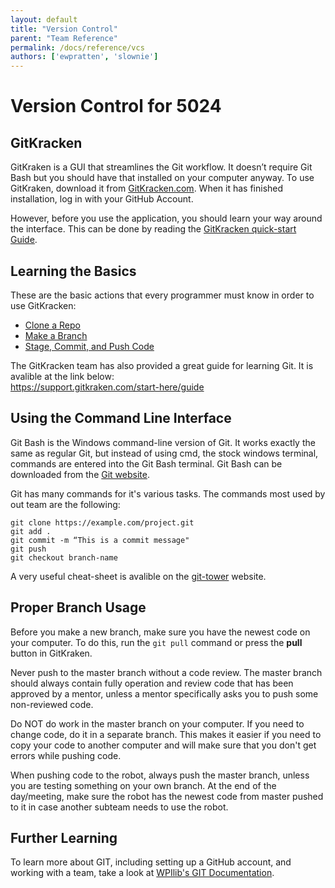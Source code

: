 ```yaml
---
layout: default
title: "Version Control"
parent: "Team Reference"
permalink: /docs/reference/vcs
authors: ['ewpratten', 'slownie']
---
```


# Version Control for 5024

## GitKracken
GitKraken is a GUI that streamlines the Git workflow. It doesn’t require Git Bash but you should have that installed on your computer anyway. To use GitKraken, download it from [GitKracken.com](https://www.gitkraken.com/). When it has finished installation, log in with your GitHub Account.

However, before you use the application, you should learn your way around the interface. This can be done by reading the [GitKracken quick-start Guide](https://support.gitkraken.com/start-here/guide). 

## Learning the Basics
These are the basic actions that every programmer must know in order to use GitKracken:

 - [Clone a Repo](https://support.gitkraken.com/working-with-repositories/open-clone-init#cloning-an-existing-project)
 - [Make a Branch](https://support.gitkraken.com/working-with-repositories/branching-and-merging#branches)
 - [Stage, Commit, and Push Code](https://support.gitkraken.com/working-with-repositories/pushing-and-pulling)
  
The GitKracken team has also provided a great guide for learning Git. It is avalible at the link below: <br>
https://support.gitkraken.com/start-here/guide


## Using the Command Line Interface
Git Bash is the Windows command-line version of Git. It works exactly the same as regular Git, but instead of using cmd, the stock windows terminal, commands are entered into the Git Bash terminal. Git Bash can be downloaded from the [Git website](https://git-scm.com/download/win).

Git has many commands for it's various tasks. The commands most used by out team are the following:
```
git clone https://example.com/project.git
git add .
git commit -m “This is a commit message"
git push
git checkout branch-name
```

A very useful cheat-sheet is avalible on the [git-tower](https://www.git-tower.com/blog/content/posts/54-git-cheat-sheet/git-cheat-sheet-large01.png) website.

## Proper Branch Usage
Before you make a new branch, make sure you have the newest code on your computer. To do this, run the `git pull` command or press the **pull** button in GitKraken.

Never push to the master branch without a code review. The master branch should always contain fully operation and review code that has been approved by a mentor, unless a mentor specifically asks you to push some non-reviewed code.

Do NOT do work in the master branch on your computer. If you need to change code, do it in a separate branch. This makes it easier if you need to copy your code to another computer and will make sure that you don't get errors while pushing code.

When pushing code to the robot, always push the master branch, unless you are testing something on your own branch. At the end of the day/meeting, make sure the robot has the newest code from master pushed to it in case another subteam needs to use the robot.

## Further Learning
To learn more about GIT, including setting up a GitHub account, and working with a team, take a look at [WPIlib's GIT Documentation](https://frc-docs.readthedocs.io/en/latest/docs/software/basic-programming/git-getting-started.html).
